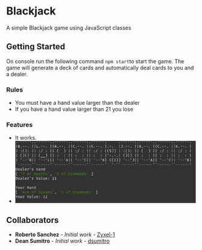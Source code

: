 # Blackjack
A simple Blackjack game using JavaScript classes

## Getting Started

On console run the following command `npm start`to start the game. The game will generate a deck of cards and automatically deal cards to you and a dealer.

### Rules

* You must have a hand value larger than the dealer
* If you have a hand value larger than 21 you lose

### Features

* It works.
* ![Gif of game](https://raw.githubusercontent.com/Zyxel-1/Blackjack/master/screencapOfGame.gif)


## Collaborators

* **Roberto Sanchez** - *Initial work* - [Zyxel-1](https://github.com/Zyxel-1)
* **Dean  Sumitro** - *Initial work* - [dsumitro](https://github.com/dsumitro)
